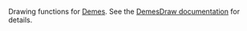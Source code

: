 Drawing functions for [Demes](https://github.com/popsim-consortium/demes-python).
See the [DemesDraw documentation](https://grahamgower.github.io/demesdraw) for details.

